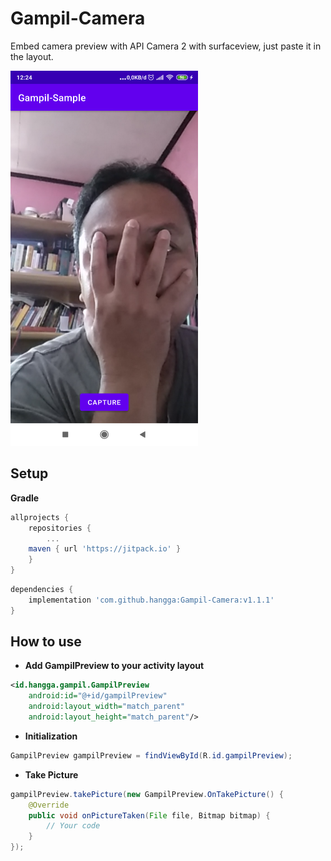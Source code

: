 # Gampil-Camera
Embed camera preview with API Camera 2 with surfaceview, just paste it in the layout.

<img width="300" src="https://github.com/hangga/Gampil-Camera/blob/main/skrinsut.png?raw=true"/>

## Setup

**Gradle**
```gradle
allprojects {
    repositories {
    	...
	maven { url 'https://jitpack.io' }
    }
}
```

```gradle
dependencies {
    implementation 'com.github.hangga:Gampil-Camera:v1.1.1'
}


```
## How to use
- **Add GampilPreview to your activity layout**
```xml
<id.hangga.gampil.GampilPreview
    android:id="@+id/gampilPreview"
    android:layout_width="match_parent"
    android:layout_height="match_parent"/>
```
- **Initialization**
```java
GampilPreview gampilPreview = findViewById(R.id.gampilPreview);
```
- **Take Picture**
```java
gampilPreview.takePicture(new GampilPreview.OnTakePicture() {
    @Override
    public void onPictureTaken(File file, Bitmap bitmap) {
        // Your code
    }
});
```
